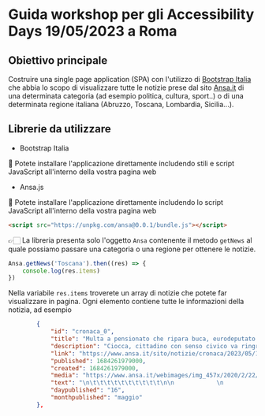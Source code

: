 # Guida workshop per gli Accessibility Days 19/05/2023 a Roma

## Obiettivo principale

Costruire una single page application (SPA) con l'utilizzo di [Bootstrap Italia](https://italia.github.io/bootstrap-italia/) che abbia lo scopo di visualizzare tutte le notizie prese dal sito [Ansa.it](https://ansa.it) di una determinata categoria (ad esempio politica, cultura, sport..) o di una determinata regione italiana (Abruzzo, Toscana, Lombardia, Sicilia...).

## Librerie da utilizzare

- Bootstrap Italia

🔧 Potete installare l'applicazione direttamente includendo stili e script JavaScript all'interno della vostra pagina web

- Ansa.js

🔧 Potete installare l'applicazione direttamente includendo lo script JavaScript all'interno della vostra pagina web

```html
<script src="https://unpkg.com/ansa@0.0.1/bundle.js"></script>
```

👉🏻 La libreria presenta solo l'oggetto `Ansa` contenente il metodo `getNews` al quale possiamo passare una categoria o una regione per ottenere le notizie.

```js
Ansa.getNews('Toscana').then((res) => {
    console.log(res.items)
})
```

Nella variabile `res.items` troverete un array di notizie che potete far visualizzare in pagina. Ogni elemento contiene tutte le informazioni della notizia, ad esempio

```json
        {
            "id": "cronaca_0",
            "title": "Multa a pensionato che ripara buca, eurodeputato paga la multa",
            "description": "Ciocca, cittadino con senso civico va ringraziato",
            "link": "https://www.ansa.it/sito/notizie/cronaca/2023/05/16/multa-a-pensionato-che-ripara-buca-eurodeputato-paga-la-multa_df716d81-08d4-4936-8002-4b0177cf62a4.html",
            "published": 1684261979000,
            "created": 1684261979000,
            "media": "https://www.ansa.it/webimages/img_457x/2020/2/22/c9093ff69955180f720e3b5fbd1ab6a8.jpg",
            "text": "\n\t\t\t\t\t\t\t\t\t\t\n\n            \n            (ANSA) - MILANO, 16 MAG - L'europarlamentare pavese della\nLega, Angelo Ciocca, si è impegnato a pagare la multa di oltre\n800 euro a Claudio Trenta, il pensionato che ha riparato una\nbuca a Barlassina (Monza) ed è stato sanzionato dal Comune.   \n\t\t\t\tNotizia diventata virale nei giorni scorsi. Lo ha promessa in\nun'intervista nella  trasmissione \"Lombardia nera\", in onda\nquesta sera a partire dalle 20.30 su Antenna.   \n\t\t\t\t   \"Io penso che un cittadino che con senso civico ha segnalato\nun problema e poi, preso probabilmente dalla disperazione, ha\ndeciso di chiuderla vada ringraziato - ha affermato il politico\n-  Visto che noi abbiamo una indennità importante come\nparlamentari europei io mi sento in dovere di pagare la multa a\nquesto signore. Mi impegno a farlo, perché a me sembra una cosa\ningiusta lasciare la multa sulle spalle di un pensionato che\ncompie un'opera di bene. Per me il signor Trenta ha fatto\nun'opera di buon senso, ovvero agire davanti al pericolo.   \n\t\t\t\tSiccome per la sua famiglia e sua moglie questa multa è un\npensiero non posso far altro, per ringraziarlo di quello che ha\nfatto - di togliergli il pensiero di una multa ingiusta. Al\nmassimo avrebbero dovuto mandargli una diffida\".   \n\t\t\t\t   \"La prima regola - concluso Ciocca - è garantire la sicurezza\nsulle strade, il sindaco avrebbe dovuto preoccuparsi della buca\nche gli è stata segnalata più volte. Se in quella buca cadeva un\nbambino, un ciclista, un motociclista o un anziano oggi\nprobabilmente il sindaco avrebbe problemi più seri che\nrincorrere chi ha chiuso la buca. A me sembra una barzelletta di\nPierino\". (ANSA).   \n\t\t\t\t          \n\n\n\t\t\t\t\t\t\t\t\t",
            "daypublished": "16",
            "monthpublished": "maggio"
        },
```
